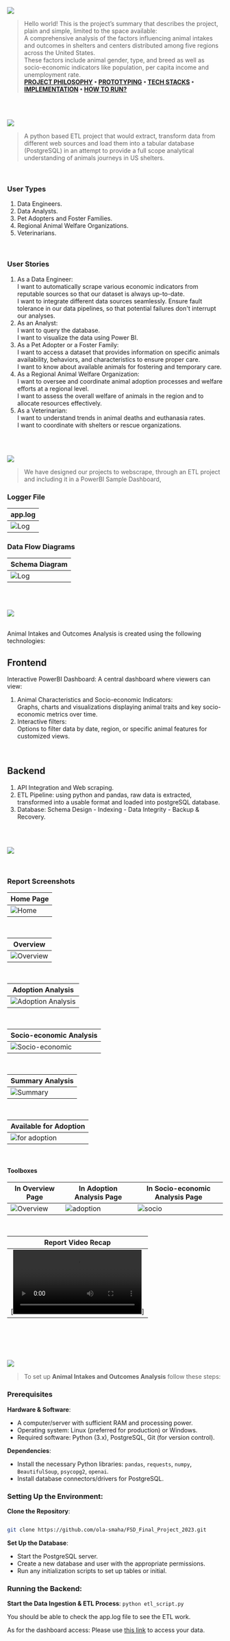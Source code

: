 
<img  src="./readme/title1.svg"/>

<div>

> Hello world! This is the project’s summary that describes the project, plain and simple, limited to the space available: <br>
> A comprehensive analysis of the factors influencing animal intakes and outcomes in shelters and centers distributed among five regions across the United States.<br>These factors include animal gender, type, and breed as well as socio-economic indicators like population, per capita income and unemployment rate.<br>
**[PROJECT PHILOSOPHY](#project-philosophy) • [PROTOTYPING](#prototyping) • [TECH STACKS](#stacks) • [IMPLEMENTATION](#demo) • [HOW TO RUN?](#run)**

</div> 
  

<br><br>

<!-- project philosophy -->

<a  name="philosophy" ></a>
<img  src="./readme/title2.svg" id="project-philosophy"/>

> A python based ETL project that would extract, transform data from different web sources and load them into a tabular database (PostgreSQL) in an attempt to provide a full scope analytical understanding of animals journeys in US shelters. 

<br>

  

### User Types

 

1. Data Engineers.
2. Data Analysts.
3. Pet Adopters and Foster Families.
4. Regional Animal Welfare Organizations.
5. Veterinarians.
  

<br>

  

### User Stories

  
1. As a Data Engineer:<br>
	I want to automatically scrape various economic indicators from reputable sources so that our dataset is always up-to-date.<br>
	I want to integrate different data sources seamlessly.
	Ensure fault tolerance in our data pipelines, so that potential failures don't interrupt our analyses.
2. As an Analyst:<br>
	I want to query the database.<br>
	I want to visualize the data using Power BI.
3. As a Pet Adopter or a Foster Family:<br>
	I want to access a dataset that provides information on specific animals availability, behaviors, and characteristics to ensure proper care.<br>
	I want to know about available animals for fostering and temporary care.
4. As a Regional Animal Welfare Organization:<br>
	I want to oversee and coordinate animal adoption processes and welfare efforts at a regional level.<br>
	I want to assess the overall welfare of animals in the region and to allocate resources effectively.
5. As a Veterinarian:<br>
	I want to understand trends in animal deaths and euthanasia rates.<br>
	I want to coordinate with shelters or rescue organizations.


<br><br>

<!-- Prototyping -->
<img  src="./readme/title3.svg"  id="prototyping"/>

> We have designed our projects to webscrape, through an ETL project and including it in a PowerBI Sample Dashboard, 


### Logger File

  
| app.log |
| -----------------|
|![Log](./readme/log_preview.png) |


### Data Flow Diagrams

  
| Schema Diagram |
| ---------------|
|![Log](./readme/diagram_schema.png) |
 

  
<br><br>


<!-- Tech stacks -->

<a  name="stacks"></a>
<img  src="./readme/title5.svg" id="stacks" />

<br>
Animal Intakes and Outcomes Analysis is created using the following technologies:

## Frontend

Interactive PowerBI Dashboard:
A central dashboard where viewers can view:

1. Animal Characteristics and Socio-economic Indicators:<br> Graphs, charts and visualizations displaying animal traits and key socio-economic metrics over time.
2. Interactive filters:<br> Options to filter data by date, region, or specific animal features for customized views.


  

<br>

  

## Backend

1. API Integration and Web scraping.
2. ETL Pipeline: using python and pandas, raw data is extracted, transformed into a usable format and loaded into postgreSQL database.
3. Database: Schema Design - Indexing - Data Integrity - Backup & Recovery. 



  
<br>

<br>

  

<!-- Implementation -->

<a  name="Demo"  ></a>
<img  src="./readme/title4.svg" id="#demo"/>


  

<br>

  


### Report Screenshots

| Home Page |
| ----------|
|![Home](./readme/powerbi_report/gifs/home.gif) |
 

<br>

| Overview |
| ----------|
|![Overview](./readme/powerbi_report/gifs/overview.gif) | 


 <br> 
  
| Adoption Analysis |
| ----------|
|![Adoption Analysis](./readme/powerbi_report/gifs/adoption.gif) | 


  
<br>

| Socio-economic Analysis |
| ------------------------|
|![Socio-economic](./readme/powerbi_report/gifs/socio-economic.gif) | 


<br> 
  

| Summary Analysis |
| -----------------|
|![Summary](./readme/powerbi_report/pics/summary_analysis.png) | 


<br> 
  
| Available for Adoption |
| -----------------------|
|![for adoption](./readme/powerbi_report/pics/available_for_adoption.png) | 



<br>

#### Toolboxes

| In Overview Page | In Adoption Analysis Page | In Socio-economic Analysis Page |
| ---------| ---------| ---------|
|![Overview](./readme/powerbi_report/pics/overview_toolbox.png) |![adoption](./readme/powerbi_report/pics/intake_toolbox.png)|![socio](./readme/powerbi_report/pics/outcome_toolbox.png)|

<br>

| Report Video Recap |
| -------------------|
|[![video](https://github.com/ola-smaha/Animal_Intakes_and_Outcomes_Analysis/blob/main/readme/powerbi_report/videos/powerbi.mp4)] |


<br><br>
<br><br>



<!-- How to run -->

<a  name="run"  ></a>
<img  src="./readme/title6.svg" id="run"/>
  

> To set up **Animal Intakes and Outcomes Analysis** follow these steps:

### Prerequisites


**Hardware & Software**:

-   A computer/server with sufficient RAM and processing power.
-   Operating system: Linux (preferred for production) or Windows.
-   Required software: Python (3.x), PostgreSQL, Git (for version control).
  
  

**Dependencies**:

-   Install the necessary Python libraries: `pandas`, `requests`, `numpy`, `BeautifulSoup`, `psycopg2`, `openai`.
-   Install database connectors/drivers for PostgreSQL.
  

### **Setting Up the Environment**:

**Clone the Repository**:


```sh

git clone https://github.com/ola-smaha/FSD_Final_Project_2023.git

```

  
**Set Up the Database**:

-   Start the PostgreSQL server.
-   Create a new database and user with the appropriate permissions.
-   Run any initialization scripts to set up tables or initial.

### **Running the Backend**:

**Start the Data Ingestion & ETL Process**:
`python etl_script.py`

You should be able to check the app.log file to see the ETL work.

As for the dashboard access: Please use [this link](https://app.powerbi.com/view?r=eyJrIjoiYzQwOTIwYmItZGQzOS00ZWVmLWI2YjYtYjQyODRjMGFmYjFiIiwidCI6IjJhZDk2OTM0LTQzZTUtNDFjMi05NzYxLWYzMzVmZTIxNGNjMyIsImMiOjl9) to access your data.
